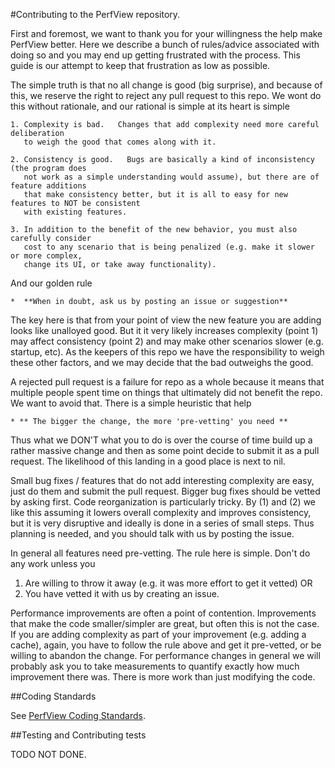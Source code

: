 
#Contributing to the PerfView repository. 

First and foremost, we want to thank you for your willingness the help make PerfView better.
Here we describe a bunch of rules/advice associated with doing so and you may end up 
getting frustrated with the process.   This guide is our attempt to keep that frustration
as low as possible.   

The simple truth is that no all change is good (big surprise), and because of this, we reserve 
the right to reject any pull request to this repo. We wont do this without rationale, and 
our rational is simple at its heart is simple

    1. Complexity is bad.   Changes that add complexity need more careful deliberation 
       to weigh the good that comes along with it. 
  
    2. Consistency is good.   Bugs are basically a kind of inconsistency (the program does 
       not work as a simple understanding would assume), but there are of feature additions
       that make consistency better, but it is all to easy for new features to NOT be consistent
       with existing features. 

    3. In addition to the benefit of the new behavior, you must also carefully consider
       cost to any scenario that is being penalized (e.g. make it slower or more complex,
       change its UI, or take away functionality).  

And our golden rule 

    *  **When in doubt, ask us by posting an issue or suggestion**

The key here is that from your point of view the new feature you are adding looks like unalloyed 
good.  But it it very likely increases complexity (point 1) may affect consistency (point 2) 
and may make other scenarios slower (e.g. startup, etc).   As the keepers of this repo we 
have the responsibility to weigh these other factors, and we may decide that the bad outweighs
the good.

A rejected pull request is a failure for repo as a whole because it means that multiple people 
spent time on things that ultimately did not benefit the repo.   We want to avoid that.  There 
is a simple heuristic that help

    * ** The bigger the change, the more 'pre-vetting' you need ** 

Thus what we DON'T what you to do is over the course of time build up a rather massive change
and then as some point decide to submit it as a pull request.   The likelihood of this landing
in a good place is next to nil.    

Small bug fixes / features that do not add interesting complexity are easy, just do them and 
submit the pull request.   Bigger bug fixes should be vetted by asking first.   Code 
reorganization is particularly tricky.  By (1) and (2) we like this assuming it lowers overall
complexity and improves consistency, but it is very disruptive and ideally is done in a series
of small steps.   Thus planning is needed, and you should talk with us by posting the issue.   

In general all features need pre-vetting.   The rule here is simple.  Don't do any work unless
you 

   1. Are willing to throw it away (e.g. it was more effort to get it vetted) OR
   2. You have vetted it with us by creating an issue.   

Performance improvements are often a point of contention.   Improvements that make the code
smaller/simpler are great, but often this is not the case.   If you are adding complexity as
part of your improvement (e.g. adding a cache), again, you have to follow the rule above
and get it pre-vetted, or be willing to abandon the change.   For performance changes in
general we will probably ask you to take measurements to quantify exactly how much improvement
there was.    There is more work than just modifying the code. 

##Coding Standards

See [PerfView Coding Standards](STANDARDS.md). 

##Testing and Contributing tests

TODO NOT DONE.  



